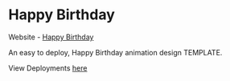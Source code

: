 # Happy Birthday

Website - [Happy Birthday](https://mashavaprince09.github.io/birthday/)

An easy to deploy, Happy Birthday animation design TEMPLATE.

View Deployments [here](https://github.com/Rishabh04-02/happy-birthday/deployments)

